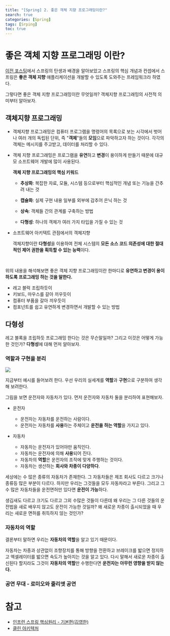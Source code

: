 ```yaml
---
title: "[Spring] 2. 좋은 객체 지향 프로그래밍이란?"
search: true
categories: [Spring]
tags: [Srping]
toc: true
---
```




# 좋은 객체 지향 프로그래밍 이란?

[이전 포스팅]({{site.url}}/posts/spring-01)에서 스프링의 탄생과 배경을 알아보았고 스프링의 핵심 개념과 컨셉에서 스프링은 **좋은 객체 지향** 애플리케이션을 개발할 수 있도록 도와주는 프레임워크라 하였다. 

그렇다면 좋은 객체 지향 프로그래밍이란 무엇일까? 객체지향 프로그래밍의 사전적 의미부터 알아보자.



## 객체지향 프로그래밍

- 객체지향 프로그래밍은 컴퓨터 프로그램을 명령어의 목록으로 보는 시각에서 벗어나 여러 개의 독립된 단위, 즉 "**객체**"들의 **모임**으로 파악하고자 하는 것이다. 각각의 객체는 메시지를 주고받고, 데이터를 처리할 수 있다.

- 객체 지향 프로그래밍은 프로그램을 **유연**하고 **변경**이 용이하게 만들기 때문에 대규모 소프트웨어 개발에 많이 사용된다.

  

  **객체 지향 프로그래밍의 핵심 키워드**

  - **추상화**: 복잡한 자료, 모듈, 시스템 등으로부터 핵심적인 개념 또는 기능을 간추려 내는 것
  - **캡슐화**: 실제 구현 내용 일부를 외부에 감추어 은닉 하는 것

  - **상속**: 객체들 간의 관계를 구축하는 방법

  - **다형성**: 하나의 객체가 여러 가지 타입을 가질 수 있는 것

    

- 소프트웨어 아키텍트 관점에서의 객체지향

  객체지향이란 **다형성**을 이용하여 전체 시스템의 **모든 소스 코드 의존성에 대한 절대적인 제어 권한을 획득할 수 있는 능력**이다.

<br>

위의 내용을 해석해보면 좋은 객체 지향 프로그래밍이란 한마디로 **유연하고 변경이 용이 하도록 프로그래밍 하는 것을 말한다.**

- 레고 블럭 조립하듯이
- 키보드, 마우스를 갈아 끼우듯이
- 컴퓨터 부품을 갈아 끼우듯이
- 컴포넌트를 쉽고 유연하게 변경하면서 개발할 수 있는 방법



## 다형성

레고 블록을 조립하듯 프로그래밍 한다는 것은 무슨말일까? 그리고 이것은 어떻게 가능한 것인가? **다형성**에 대해 먼저 알아보자.



### 역할과 구현을 분리

![]({{site.url}}/assets/img/post/spring/basics/02/polymorphism-01.PNG)

지금부터 예시를 들어보려 한다. 우선 우리의 실세계를 **역할**과 **구현**으로 구분하여 생각해 보려한다.

그림을 보면 운전자와 자동차가 있다. 먼저 운전자와 자동차 둘을 분리하여 표현해보자.

- 운전자
  - 운전자는 자동차를 운전하는 사람이다. 
  - 운전자는 자동차를 **사용**하는 주체이고 **운전을 하는 역할**을 가지고 있다.

- 자동차
  - 자동차는 운전자가 있어야만 움직인다. 
  - 자동차는 운전자에 의해 **사용**되어 진다.
  - 자동차의 **역할**은 운전자의 조작에 맞게 주행하는 것이다.
  - 자동차는 생산하는 **회사와 차종이 다양하다**.

세상에는 수 많은 종류의 자동차가 존재한다. 그 자동차들은 제조 회사도 다르고 크기나 종류등 많은 부분이 다르다. 하지만 우리는 그것들을 모두 자동차라고 부른다. 그리고 그 수 많은 자동차들을 운전면허만 있다면 **운전이 가능**하다.

생김새도 다르고 크기도 다르고 그외 수많은 것들이 다른데 왜 우리는 그 다른 것들의 운전법을 새로 배우지 않고도 운전이 가능한 것일까? 왜 새로운 차종이 출시되었을 때 우리는 새로운 면허를 취득하지 않는 것인가?



### 자동차의 역할

결론부터 말하면 우리는 **자동차의 역할**을 알고 있기 때문이다. 

자동차는 차종과 상관없이 조향장치를 통해 방향을 전환하고 브레이크를 밟으면 정지하고 엑셀레이터를 밟으면 속도가 높아지는 것을 알고 있다. 다시 말해서 새로운 차종이 출신된다 할지라도 그것이 **자동차의 역할**만 수행한다면 **운전자는 아무런 영향을 받지 않는다.**<br>



### 공연 무대 - 로미오와 줄리엣 공연





# 참고

- [인프런 스프링 핵심원리 - 기본편(김영한)](https://www.inflearn.com/course/%EC%8A%A4%ED%94%84%EB%A7%81-%ED%95%B5%EC%8B%AC-%EC%9B%90%EB%A6%AC-%EA%B8%B0%EB%B3%B8%ED%8E%B8/dashboard)
- [클린 아키텍처](http://www.kyobobook.co.kr/product/detailViewKor.laf?ejkGb=KOR&mallGb=KOR&barcode=9788966262472&orderClick=LAG&Kc=)

